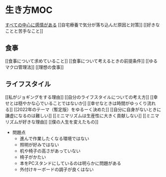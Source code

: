 # 生き方MOC

[すべての中心に感情がある](すべての中心に感情がある.md)
[[自宅療養で気分が落ち込んだ原因と対策]]
[[好きなことと苦手なこと]]

## 食事

[[食事について求めていること]]
[[食事について考えるときの前提条件]]
[[ゆるマクロ管理法]]
[[理想の食事]]

## ライフスタイル

[[私がジョギングをする理由]]
[[自分のライフスタイルについての考え方]]
[[幸せとは穏やかな心でいることではないか]]
[[幸せなときは時間がゆっくり流れる]]
[[2022年のテーマ（暫定版）をゆるーく決めた]]
[[自分に自身がないときに謙虚になるのは難しい]]
[[ミニマリズムは生産性に大きく貢献しない]]
[[ミニマリズムが好きな理由]]
[[僕の人生を変えたもの]]

- 問題点
	- 進んで作業したくなる環境ではない
    - 照明が好みではない
    - 机や椅子の高さがあっていない
    - 椅子がかたい
    - 本をPCスタンドにしているのは明らかに問題がある
    - 外付けキーボードの調子が良くはない